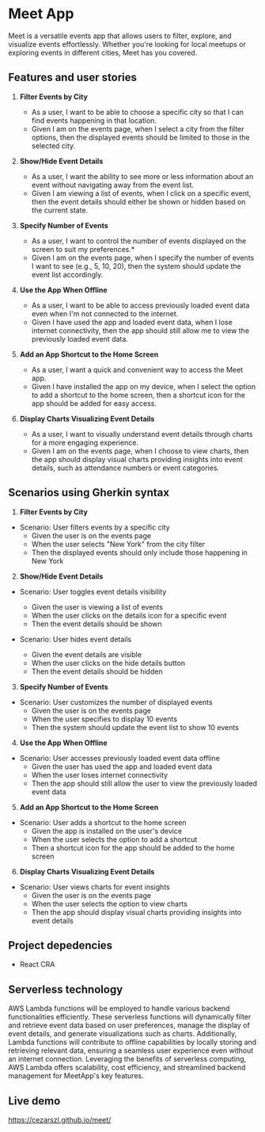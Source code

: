 # Meet App

Meet is a versatile events app that allows users to filter, explore, and visualize events effortlessly. Whether you're looking for local meetups or exploring events in different cities, Meet has you covered.

## Features and user stories

1. **Filter Events by City**
   * As a user, I want to be able to choose a specific city so that I can find events happening in that location.
   * Given I am on the events page, when I select a city from the filter options, then the displayed events should be limited to those in the selected city.

2. **Show/Hide Event Details**
   * As a user, I want the ability to see more or less information about an event without navigating away from the event list.
   * Given I am viewing a list of events, when I click on a specific event, then the event details should either be shown or hidden based on the current state.

3. **Specify Number of Events**
   * As a user, I want to control the number of events displayed on the screen to suit my preferences.*
   * Given I am on the events page, when I specify the number of events I want to see (e.g., 5, 10, 20), then the system should update the event list accordingly.

4. **Use the App When Offline**
   * As a user, I want to be able to access previously loaded event data even when I'm not connected to the internet.
   * Given I have used the app and loaded event data, when I lose internet connectivity, then the app should still allow me to view the previously loaded event data.

5. **Add an App Shortcut to the Home Screen**
   * As a user, I want a quick and convenient way to access the Meet app.
   * Given I have installed the app on my device, when I select the option to add a shortcut to the home screen, then a shortcut icon for the app should be added for easy access.

6. **Display Charts Visualizing Event Details**
   * As a user, I want to visually understand event details through charts for a more engaging experience.
   * Given I am on the events page, when I choose to view charts, then the app should display visual charts providing insights into event details, such as attendance numbers or event categories.

## Scenarios using Gherkin syntax

1. **Filter Events by City**
* Scenario: User filters events by a specific city
    - Given the user is on the events page
    - When the user selects "New York" from the city filter
    - Then the displayed events should only include those happening in New York

2. **Show/Hide Event Details**
* Scenario: User toggles event details visibility
    - Given the user is viewing a list of events
    - When the user clicks on the details icon for a specific event
    - Then the event details should be shown
    
* Scenario: User hides event details
    - Given the event details are visible
    - When the user clicks on the hide details button
    - Then the event details should be hidden

3. **Specify Number of Events**
*  Scenario: User customizes the number of displayed events
    - Given the user is on the events page
    - When the user specifies to display 10 events
    - Then the system should update the event list to show 10 events

4. **Use the App When Offline**
*  Scenario: User accesses previously loaded event data offline
    - Given the user has used the app and loaded event data
    - When the user loses internet connectivity
    - Then the app should still allow the user to view the previously loaded event data

5. **Add an App Shortcut to the Home Screen**
*  Scenario: User adds a shortcut to the home screen
    - Given the app is installed on the user's device
    - When the user selects the option to add a shortcut
    - Then a shortcut icon for the app should be added to the home screen

6. **Display Charts Visualizing Event Details**
*  Scenario: User views charts for event insights
    - Given the user is on the events page
    - When the user selects the option to view charts
    - Then the app should display visual charts providing insights into event details

## Project depedencies

* React CRA

## Serverless technology

AWS Lambda functions will be employed to handle various backend functionalities efficiently. These serverless functions will dynamically filter and retrieve event data based on user preferences, manage the display of event details, and generate visualizations such as charts. Additionally, Lambda functions will contribute to offline capabilities by locally storing and retrieving relevant data, ensuring a seamless user experience even without an internet connection. Leveraging the benefits of serverless computing, AWS Lambda offers scalability, cost efficiency, and streamlined backend management for MeetApp's key features.

## Live demo

https://cezarszl.github.io/meet/


